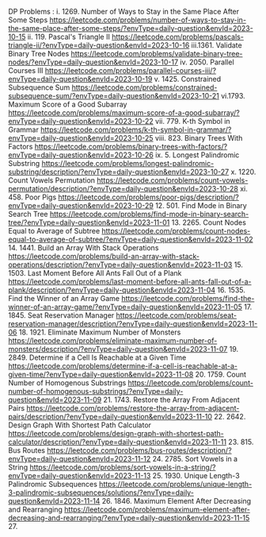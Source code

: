 DP Problems : 
i. 
1269. Number of Ways to Stay in the Same Place After Some Steps
https://leetcode.com/problems/number-of-ways-to-stay-in-the-same-place-after-some-steps/?envType=daily-question&envId=2023-10-15
ii. 119. Pascal's Triangle II
https://leetcode.com/problems/pascals-triangle-ii/?envType=daily-question&envId=2023-10-16
iii.1361. Validate Binary Tree Nodes
https://leetcode.com/problems/validate-binary-tree-nodes/?envType=daily-question&envId=2023-10-17
iv. 2050. Parallel Courses III
https://leetcode.com/problems/parallel-courses-iii/?envType=daily-question&envId=2023-10-19
v. 1425. Constrained Subsequence Sum
https://leetcode.com/problems/constrained-subsequence-sum/?envType=daily-question&envId=2023-10-21
vi.1793. Maximum Score of a Good Subarray
https://leetcode.com/problems/maximum-score-of-a-good-subarray/?envType=daily-question&envId=2023-10-22
vii. 779. K-th Symbol in Grammar
https://leetcode.com/problems/k-th-symbol-in-grammar/?envType=daily-question&envId=2023-10-25
viii. 823. Binary Trees With Factors
https://leetcode.com/problems/binary-trees-with-factors/?envType=daily-question&envId=2023-10-26
ix. 5. Longest Palindromic Substring
https://leetcode.com/problems/longest-palindromic-substring/description/?envType=daily-question&envId=2023-10-27
x. 1220. Count Vowels Permutation
https://leetcode.com/problems/count-vowels-permutation/description/?envType=daily-question&envId=2023-10-28
xi. 458. Poor Pigs
https://leetcode.com/problems/poor-pigs/description/?envType=daily-question&envId=2023-10-29
12. 501. Find Mode in Binary Search Tree
https://leetcode.com/problems/find-mode-in-binary-search-tree/?envType=daily-question&envId=2023-11-01
13. 2265. Count Nodes Equal to Average of Subtree
https://leetcode.com/problems/count-nodes-equal-to-average-of-subtree/?envType=daily-question&envId=2023-11-02
14. 1441. Build an Array With Stack Operations
https://leetcode.com/problems/build-an-array-with-stack-operations/description/?envType=daily-question&envId=2023-11-03
15. 1503. Last Moment Before All Ants Fall Out of a Plank
https://leetcode.com/problems/last-moment-before-all-ants-fall-out-of-a-plank/description/?envType=daily-question&envId=2023-11-04
16. 1535. Find the Winner of an Array Game
https://leetcode.com/problems/find-the-winner-of-an-array-game/?envType=daily-question&envId=2023-11-05
17. 1845. Seat Reservation Manager
https://leetcode.com/problems/seat-reservation-manager/description/?envType=daily-question&envId=2023-11-06
18. 1921. Eliminate Maximum Number of Monsters
https://leetcode.com/problems/eliminate-maximum-number-of-monsters/description/?envType=daily-question&envId=2023-11-07
19. 2849. Determine if a Cell Is Reachable at a Given Time
https://leetcode.com/problems/determine-if-a-cell-is-reachable-at-a-given-time/?envType=daily-question&envId=2023-11-08
20. 1759. Count Number of Homogenous Substrings
https://leetcode.com/problems/count-number-of-homogenous-substrings/?envType=daily-question&envId=2023-11-09
21. 1743. Restore the Array From Adjacent Pairs
https://leetcode.com/problems/restore-the-array-from-adjacent-pairs/description/?envType=daily-question&envId=2023-11-10
22. 2642. Design Graph With Shortest Path Calculator
https://leetcode.com/problems/design-graph-with-shortest-path-calculator/description/?envType=daily-question&envId=2023-11-11
23. 815. Bus Routes
https://leetcode.com/problems/bus-routes/description/?envType=daily-question&envId=2023-11-12
24. 2785. Sort Vowels in a String
https://leetcode.com/problems/sort-vowels-in-a-string/?envType=daily-question&envId=2023-11-13
25. 1930. Unique Length-3 Palindromic Subsequences
https://leetcode.com/problems/unique-length-3-palindromic-subsequences/solutions/?envType=daily-question&envId=2023-11-14
26. 1846. Maximum Element After Decreasing and Rearranging
https://leetcode.com/problems/maximum-element-after-decreasing-and-rearranging/?envType=daily-question&envId=2023-11-15
27. 